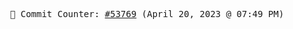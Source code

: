 <p align="center">
    <samp>
        📮 Commit Counter: <a href="https://github.com/Javascript-void0/Javascript-void0/commits/main">#53769</a> (April 20, 2023 @ 07:49 PM)
    </samp>
</p>